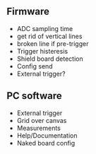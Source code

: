 ## Firmware
* ADC sampling time
* get rid of vertical lines
* broken line if pre-trigger
* Trigger histeresis
* Shield board detection
* Config send
* External trigger?

## PC software
* External trigger
* Grid over canvas
* Measurements
* Help/Documentation
* Naked board config

